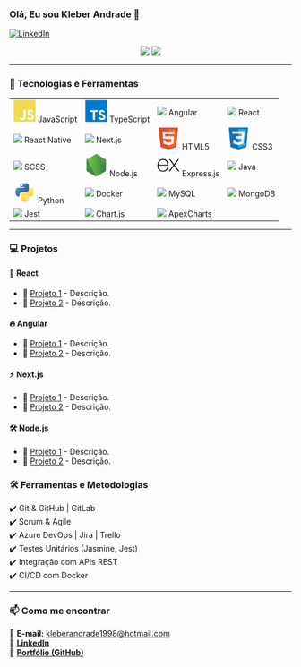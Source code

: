 ### Olá, Eu sou Kleber Andrade 👋
[![LinkedIn](https://icongr.am/devicon/linkedin-original.svg?size=40color=currentColor)](https://www.linkedin.com/in/kleber-andrade)

<div align="center">
  <a href="https://github.com/kleber-a">
    <img height="160em" src="https://github-readme-stats.vercel.app/api?username=kleber-a&show_icons=true&theme=dark&include_all_commits=true&count_private=true"/>
    <img height="160em" src="https://github-readme-stats.vercel.app/api/top-langs/?username=kleber-a&layout=compact&langs_count=7&theme=dark"/>
  </a>
</div>

---

### 🚀 Tecnologias e Ferramentas  

<div align="center">
  <table>
    <tr>
      <td><img height="40" src="https://raw.githubusercontent.com/devicons/devicon/master/icons/javascript/javascript-plain.svg"> JavaScript</td>
      <td><img height="40" src="https://raw.githubusercontent.com/devicons/devicon/master/icons/typescript/typescript-original.svg"> TypeScript</td>
      <td><img height="40" src="https://cdn.jsdelivr.net/gh/devicons/devicon/icons/angularjs/angularjs-original.svg"> Angular</td>
      <td><img height="40" src="https://cdn.jsdelivr.net/gh/devicons/devicon/icons/react/react-original-wordmark.svg"> React</td>
    </tr>
    <tr>
      <td><img height="40" src="https://cdn.jsdelivr.net/gh/devicons/devicon/icons/react/react-original.svg"> React Native</td>
      <td><img height="40" src="https://cdn.jsdelivr.net/gh/devicons/devicon/icons/nextjs/nextjs-original.svg"> Next.js</td>
      <td><img height="40" src="https://raw.githubusercontent.com/devicons/devicon/master/icons/html5/html5-original.svg"> HTML5</td>
      <td><img height="40" src="https://raw.githubusercontent.com/devicons/devicon/master/icons/css3/css3-original.svg"> CSS3</td>
    </tr>
    <tr>
      <td><img height="40" src="https://cdn.jsdelivr.net/gh/devicons/devicon/icons/sass/sass-original.svg"> SCSS</td>
      <td><img height="40" src="https://raw.githubusercontent.com/devicons/devicon/master/icons/nodejs/nodejs-original.svg"> Node.js</td>
      <td><img height="40" src="https://raw.githubusercontent.com/devicons/devicon/master/icons/express/express-original.svg"> Express.js</td>
      <td><img height="40" src="https://cdn.jsdelivr.net/gh/devicons/devicon/icons/java/java-original-wordmark.svg"> Java</td>
    </tr>
    <tr>
      <td><img height="40" src="https://raw.githubusercontent.com/devicons/devicon/master/icons/python/python-original.svg"> Python</td>
      <td><img height="40" src="https://cdn.jsdelivr.net/gh/devicons/devicon/icons/docker/docker-original-wordmark.svg"> Docker</td>
      <td><img height="40" src="https://cdn.jsdelivr.net/gh/devicons/devicon/icons/mysql/mysql-original-wordmark.svg"> MySQL</td>
      <td><img height="40" src="https://cdn.jsdelivr.net/gh/devicons/devicon/icons/mongodb/mongodb-original-wordmark.svg"> MongoDB</td>
    </tr>
    <tr>
      <td><img height="40" src="https://cdn.jsdelivr.net/gh/devicons/devicon/icons/jest/jest-plain.svg"> Jest</td>
      <td><img height="40" src="https://cdn.jsdelivr.net/gh/devicons/devicon/icons/chartjs/chartjs-original.svg"> Chart.js</td>
      <td><img height="40" src="https://avatars.githubusercontent.com/u/51858080?s=200&v=4"> ApexCharts</td>
    </tr>
  </table>
</div>

---

### 💻 Projetos  

#### 🚀 React  
- 📌 [Projeto 1](#) - Descrição.  
- 📌 [Projeto 2](#) - Descrição.  

#### 🔥 Angular  
- 📌 [Projeto 1](#) - Descrição.  
- 📌 [Projeto 2](#) - Descrição.  

#### ⚡ Next.js  
- 📌 [Projeto 1](#) - Descrição.  
- 📌 [Projeto 2](#) - Descrição.  

#### 🛠️ Node.js  
- 📌 [Projeto 1](#) - Descrição.  
- 📌 [Projeto 2](#) - Descrição.  


### 🛠️ Ferramentas e Metodologias  

✔️ Git & GitHub | GitLab  
✔️ Scrum & Agile  
✔️ Azure DevOps | Jira | Trello  
✔️ Testes Unitários (Jasmine, Jest)  
✔️ Integração com APIs REST  
✔️ CI/CD com Docker  

---

### 📫 Como me encontrar  
📧 **E-mail:** kleberandrade1998@hotmail.com  
💼 **[LinkedIn](https://www.linkedin.com/in/kleber-andrade/)**  
📂 **[Portfólio (GitHub)](https://github.com/kleber-a)**
